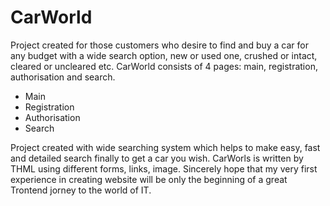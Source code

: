 # CarWorld
Project created for those customers who desire to find and buy a car for any budget with a wide search option, new or used one, crushed or intact, cleared or uncleared etc.
CarWorld consists of 4 pages: main, registration, authorisation and search.
- Main
- Registration
- Authorisation
- Search

Project created with wide searching system which helps to make easy, fast and detailed search finally to get a car you wish.
CarWorls is written by THML using different forms, links, image.
Sincerely hope that my very first experience in creating website will be only the beginning of a great Trontend jorney to the world of IT.
